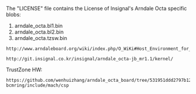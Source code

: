 The "LICENSE" file contains the License of Insignal's Arndale Octa
specific blobs:

1. arndale_octa.bl1.bin
2. arndale_octa.bl2.bin
3. arndale_octa.tzsw.bin

```
http://www.arndaleboard.org/wiki/index.php/O_WiKi#Host_Environment_for_Android

http://git.insignal.co.kr/insignal/arndale_octa-jb_mr1.1/kernel/

```

TrustZone HW:

```
https://github.com/wenhuizhang/arndale_octa_board/tree/531951ddd2797b12ecea3241bb6da709ea4d38d1/arndale_octa_dev/kernel/arch/arm/mach-bcmring/include/mach/csp

```

